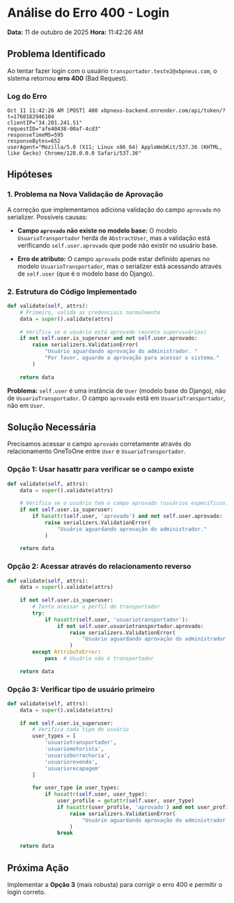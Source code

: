 # Análise do Erro 400 - Login
**Data:** 11 de outubro de 2025
**Hora:** 11:42:26 AM

## Problema Identificado

Ao tentar fazer login com o usuário `transportador.teste2@xbpneus.com`, o sistema retornou **erro 400** (Bad Request).

### Log do Erro

```
Oct 11 11:42:26 AM [POST] 400 xbpneus-backend.onrender.com/api/token/?t=1760182946104
clientIP="34.201.241.51" 
requestID="afe40438-00af-4cd3" 
responseTimeMS=595 
responseBytes=652 
userAgent="Mozilla/5.0 (X11; Linux x86_64) AppleWebKit/537.36 (KHTML, like Gecko) Chrome/128.0.0.0 Safari/537.36"
```

## Hipóteses

### 1. Problema na Nova Validação de Aprovação
A correção que implementamos adiciona validação do campo `aprovado` no serializer. Possíveis causas:

- **Campo `aprovado` não existe no modelo base:** O modelo `UsuarioTransportador` herda de `AbstractUser`, mas a validação está verificando `self.user.aprovado` que pode não existir no usuário base.

- **Erro de atributo:** O campo `aprovado` pode estar definido apenas no modelo `UsuarioTransportador`, mas o serializer está acessando através de `self.user` (que é o modelo base do Django).

### 2. Estrutura do Código Implementado

```python
def validate(self, attrs):
    # Primeiro, valida as credenciais normalmente
    data = super().validate(attrs)
    
    # Verifica se o usuário está aprovado (exceto superusuários)
    if not self.user.is_superuser and not self.user.aprovado:
        raise serializers.ValidationError(
            "Usuário aguardando aprovação do administrador. "
            "Por favor, aguarde a aprovação para acessar o sistema."
        )
    
    return data
```

**Problema:** `self.user` é uma instância de `User` (modelo base do Django), não de `UsuarioTransportador`. O campo `aprovado` está em `UsuarioTransportador`, não em `User`.

## Solução Necessária

Precisamos acessar o campo `aprovado` corretamente através do relacionamento OneToOne entre `User` e `UsuarioTransportador`.

### Opção 1: Usar hasattr para verificar se o campo existe

```python
def validate(self, attrs):
    data = super().validate(attrs)
    
    # Verifica se o usuário tem o campo aprovado (usuários específicos)
    if not self.user.is_superuser:
        if hasattr(self.user, 'aprovado') and not self.user.aprovado:
            raise serializers.ValidationError(
                "Usuário aguardando aprovação do administrador."
            )
    
    return data
```

### Opção 2: Acessar através do relacionamento reverso

```python
def validate(self, attrs):
    data = super().validate(attrs)
    
    if not self.user.is_superuser:
        # Tenta acessar o perfil de transportador
        try:
            if hasattr(self.user, 'usuariotransportador'):
                if not self.user.usuariotransportador.aprovado:
                    raise serializers.ValidationError(
                        "Usuário aguardando aprovação do administrador."
                    )
        except AttributeError:
            pass  # Usuário não é transportador
    
    return data
```

### Opção 3: Verificar tipo de usuário primeiro

```python
def validate(self, attrs):
    data = super().validate(attrs)
    
    if not self.user.is_superuser:
        # Verifica cada tipo de usuário
        user_types = [
            'usuariotransportador',
            'usuariomotorista', 
            'usuarioborracharia',
            'usuariorevenda',
            'usuariorecapagem'
        ]
        
        for user_type in user_types:
            if hasattr(self.user, user_type):
                user_profile = getattr(self.user, user_type)
                if hasattr(user_profile, 'aprovado') and not user_profile.aprovado:
                    raise serializers.ValidationError(
                        "Usuário aguardando aprovação do administrador."
                    )
                break
    
    return data
```

## Próxima Ação

Implementar a **Opção 3** (mais robusta) para corrigir o erro 400 e permitir o login correto.


